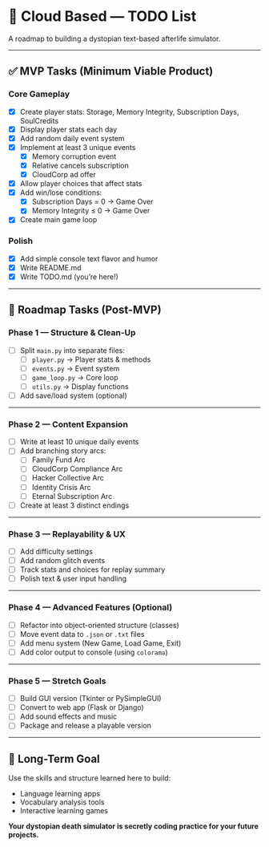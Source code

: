 # 📝 Cloud Based — TODO List

A roadmap to building a dystopian text-based afterlife simulator.

---

## ✅ MVP Tasks (Minimum Viable Product)

### **Core Gameplay**

- [x] Create player stats: Storage, Memory Integrity, Subscription Days, SoulCredits
- [x] Display player stats each day
- [x] Add random daily event system
- [x] Implement at least 3 unique events
  - [x] Memory corruption event
  - [x] Relative cancels subscription
  - [x] CloudCorp ad offer
- [x] Allow player choices that affect stats
- [x] Add win/lose conditions:
  - [x] Subscription Days = 0 → Game Over
  - [x] Memory Integrity ≤ 0 → Game Over
- [x] Create main game loop

### **Polish**

- [x] Add simple console text flavor and humor
- [X] Write README.md
- [X] Write TODO.md (you’re here!)

---

## 🚀 Roadmap Tasks (Post-MVP)

### Phase 1 — Structure & Clean-Up

- [ ] Split `main.py` into separate files:
  - [ ] `player.py` → Player stats & methods
  - [ ] `events.py` → Event system
  - [ ] `game_loop.py` → Core loop
  - [ ] `utils.py` → Display functions
- [ ] Add save/load system (optional)

---

### Phase 2 — Content Expansion

- [ ] Write at least 10 unique daily events
- [ ] Add branching story arcs:
  - [ ] Family Fund Arc
  - [ ] CloudCorp Compliance Arc
  - [ ] Hacker Collective Arc
  - [ ] Identity Crisis Arc
  - [ ] Eternal Subscription Arc
- [ ] Create at least 3 distinct endings

---

### Phase 3 — Replayability & UX

- [ ] Add difficulty settings
- [ ] Add random glitch events
- [ ] Track stats and choices for replay summary
- [ ] Polish text & user input handling

---

### Phase 4 — Advanced Features (Optional)

- [ ] Refactor into object-oriented structure (classes)
- [ ] Move event data to `.json` or `.txt` files
- [ ] Add menu system (New Game, Load Game, Exit)
- [ ] Add color output to console (using `colorama`)

---

### Phase 5 — Stretch Goals

- [ ] Build GUI version (Tkinter or PySimpleGUI)
- [ ] Convert to web app (Flask or Django)
- [ ] Add sound effects and music
- [ ] Package and release a playable version

---

## 🌟 Long-Term Goal

Use the skills and structure learned here to build:

- Language learning apps
- Vocabulary analysis tools
- Interactive learning games

**Your dystopian death simulator is secretly coding practice for your future projects.**
